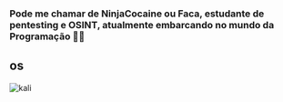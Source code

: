 ### Pode me chamar de NinjaCocaine ou Faca, estudante de pentesting e OSINT, atualmente embarcando no mundo da Programação 🐱‍👤

## os

<img align="center" alt="kali" src="https://camo.githubusercontent.com/c989cfa0d6fa398247524d081cc7ed911a4f057bc2f5a41aa0af34dc1295a1ee/68747470733a2f2f696d672e736869656c64732e696f2f62616467652f4b616c695f6c696e75782d3032353639423f7374796c653d666f722d7468652d6261646765266c6f676f3d6b616c692d6c696e7578266c6f676f436f6c6f723d7768697465" />
